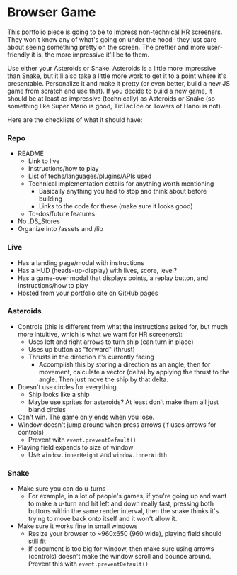 # Browser Game

This portfolio piece is going to be to impress non-technical HR screeners. They won't know any of what's going on under the hood- they just care about seeing something pretty on the screen. The prettier and more user-friendly it is, the more impressive it'll be to them. 

Use either your Asteroids or Snake. Asteroids is a little more impressive than Snake, but it'll also take a little more work to get it to a point where it's presentable. Personalize it and make it pretty (or even better, build a new JS game from scratch and use that). If you decide to build a new game, it should be at least as impressive (technically) as Asteroids or Snake (so something like Super Mario is good, TicTacToe or Towers of Hanoi is not).

Here are the checklists of what it should have:

### Repo
* README
  * Link to live
  * Instructions/how to play
  * List of techs/languages/plugins/APIs used
  * Technical implementation details for anything worth mentioning
    * Basically anything you had to stop and think about before building
    * Links to the code for these (make sure it looks good)
  * To-dos/future features
* No .DS_Stores
* Organize into /assets and /lib

### Live
* Has a landing page/modal with instructions
* Has a HUD (heads-up-display) with lives, score, level?
* Has a game-over modal that displays points, a replay button, and instructions/how to play
* Hosted from your portfolio site on GitHub pages

### Asteroids
  * Controls (this is different from what the instructions asked for, but much more intuitive, which is what we want for HR screeners):
    * Uses left and right arrows to turn ship (can turn in place)
    * Uses up button as "forward" (thrust)
    * Thrusts in the direction it's currently facing
      * Accomplish this by storing a direction as an angle, then for movement, calculate a vector (delta) by applying the thrust to the angle. Then just move the ship by that delta.
  * Doesn't use circles for everything
    * Ship looks like a ship
    * Maybe use sprites for asteroids? At least don't make them all just bland circles
  * Can't win. The game only ends when you lose.
  * Window doesn't jump around when press arrows (if uses arrows for controls)
    * Prevent with `event.preventDefault()`
  * Playing field expands to size of window
    * Use `window.innerHeight` and `window.innerWidth`
    
### Snake
  * Make sure you can do u-turns
    * For example, in a lot of people's games, if you're going up and want to make a u-turn and hit left and down really fast, pressing both buttons within the same render interval, then the snake thinks it's trying to move back onto itself and it won't allow it.
  * Make sure it works fine in small windows
    * Resize your browser to ~960x650 (960 wide), playing field should still fit
    * If document is too big for window, then make sure using arrows (controls) doesn't make the window scroll and bounce around. Prevent this with `event.preventDefault()`
    
